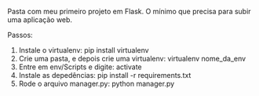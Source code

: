 Pasta com meu primeiro projeto em Flask. O mínimo que precisa para subir uma aplicação web.


Passos:

1. Instale o virtualenv: pip install virtualenv
2. Crie uma pasta, e depois crie uma virtualenv: virtualenv nome_da_env
3. Entre em env/Scripts e digite: activate
4. Instale as depedências: pip install -r requirements.txt
5. Rode o arquivo manager.py: python manager.py
